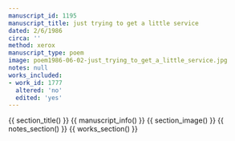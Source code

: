 ```yaml
---
manuscript_id: 1195
manuscript_title: just trying to get a little service
dated: 2/6/1986
circa: ''
method: xerox
manuscript_type: poem
image: poem1986-06-02-just_trying_to_get_a_little_service.jpg
notes: null
works_included:
- work_id: 1777
  altered: 'no'
  edited: 'yes'
---
```


{{ section_title() }}
{{ manuscript_info() }}
{{ section_image() }}
{{ notes_section() }}
{{ works_section() }}
